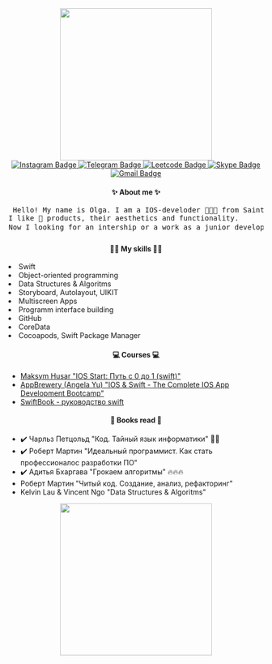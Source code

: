 
<div id="header" align="center">
  <img src="https://media.giphy.com/media/LmBsnpDCuturMhtLfw/giphy.gif" width="300"/>
</div>

<div class = "text">
<div id="badges" align="center">
  <a href="https://www.instagram.com/helga_psycho">
    <img src="https://img.shields.io/badge/instagram-green?style=for-the-badge&logo=instagram&logoColor=white" alt="Instagram Badge"/>
  </a>
  <a href="https://www.t.me/HelgaPsycho">
    <img src="https://img.shields.io/badge/telegram-blue?style=for-the-badge&logo=telegram&logoColor=white" alt="Telegram Badge"/>
  </a> 
  <a href="https://leetcode.com/HelgaPsycho/" >
    <img src="https://img.shields.io/badge/leetcode-yellow?style=for-the-badge&logo=leetcode&logoColor=white" alt="Leetcode Badge"/>
  </a>
  </a> 
  <a href="https://join.skype.com/invite/eIRMEiXX8Hmt" >
    <img src="https://img.shields.io/badge/skype-blue?style=for-the-badge&logo=skype&logoColor=white" alt="Skype Badge"/>
  </a>
  <a href="mailto:hardcorecase@gmail.com">  <img src="https://img.shields.io/badge/gmail-red?style=for-the-badge&logo=gmail&logoColor=white" alt="Gmail Badge"/>
  </a>
</div>
<div id="aboutMeHead" align = "center">
  <h4> <b> ✨ About me ✨
    </b>
  </h4>
</div>
<div id="aboutMe" align = "start">
  <p> 
  <pre> Hello! My name is Olga. I am a IOS-develoder 👩🏼‍💻 from Saint - Petersburg, Russia.
I like 🍏 products, their aesthetics and functionality. 
Now I looking for an intership or a work as a junior developer 🔍. </pre>
  </p>
</div>
<div id = "skillsHead" align = "center">
   <h4> <b> 💪🏻 My skills 💪🏻
    </b>
  </h4>
</div>
<div id = "skillsHead" align = "start"
     <ul>
      <li> Swift </li> 
      <li> Object-oriented programming  </li>
      <li> Data Structures & Algoritms
      <li> Storyboard, Autolayout, UIKIT </li>
      <li> Multiscreen Apps </li>
      <li> Programm interface building </li>
      <li> GitHub </li>
      <li> CoreData </li>
      <li> Cocoapods,  Swift Package Manager</li>
     </ul>
</div>
<div id = "coursesHead" align = "center">
     <h4> 💻 Courses 💻
     </h4>
</div>
<div id="courses" align = "start">
  <ul> 
    <li> <a href="https://www.udemy.com/course/ios-start-zero-to-one-swift">Maksym Husar "IOS Start: Путь с 0 до 1 (swift)"</a></li>
    <li>  <a href= "https://www.udemy.com/course/ios-13-app-development-bootcamp"> AppBrewery (Angela Yu) "IOS & Swift - The Complete IOS App Development Bootcamp" </a></li>
    <li> <a href="https://swiftbook.ru/content/languageguide/"> SwiftBook - руководство swift</a></li>
  </ul>
 </div>

<div id = "booksReadHead" align = "center">
     <h4> 📖 Books read 📖
     </h4>
</div>
<div id ="booksRead" align = "start">
  <ul>
    <li>✔️ Чарльз Петцольд "Код. Тайный язык информатики" 👍🏻</li>
    <li>✔️ Роберт Мартин "Идеальный программист. Как стать профессионалос разработки ПО"</li>
    <li>✔️ Адитья Бхаргава "Грокаем алгоритмы" 🔥🔥🔥</li>
    <li>Роберт Мартин "Читый код. Создание, анализ, рефакторинг" </li>
    <li>Kelvin Lau & Vincent Ngo "Data Structures & Algoritms" </li>
  </ul>
  </div>
  
 
<div id="bottom" align="center">
  <img src="https://media.giphy.com/media/VeT5jhseHD0W3dI7de/giphy.gif" width="300"/>
</div>

  
